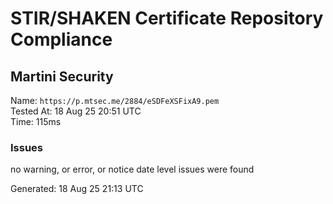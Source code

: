 # STIR/SHAKEN Certificate Repository Compliance

## Martini Security

Name: `https://p.mtsec.me/2884/eSDFeXSFixA9.pem`\
Tested At: 18 Aug 25 20:51 UTC\
Time: 115ms

### Issues

no warning, or error, or notice date level issues were found

Generated: 18 Aug 25 21:13 UTC